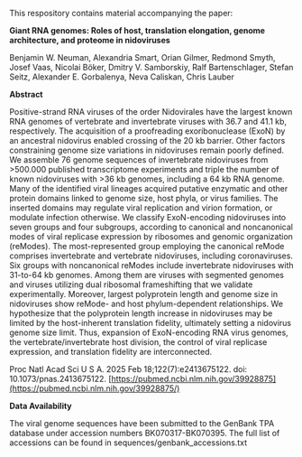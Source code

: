 This respository contains material accompanying the paper:

**Giant RNA genomes: Roles of host, translation elongation, genome architecture, and proteome in nidoviruses**

Benjamin W. Neuman, Alexandria Smart, Orian Gilmer, Redmond Smyth, Josef Vaas, Nicolai Böker, Dmitry V. Samborskiy, Ralf Bartenschlager, 
Stefan Seitz, Alexander E. Gorbalenya, Neva Caliskan, Chris Lauber

**Abstract**

Positive-strand RNA viruses of the order Nidovirales have the largest known RNA genomes of vertebrate and invertebrate viruses with 36.7 and 41.1 kb, respectively. The acquisition of a proofreading exoribonuclease (ExoN) by an ancestral nidovirus enabled crossing of the 20 kb barrier. Other factors constraining genome size variations in nidoviruses remain poorly defined. We assemble 76 genome sequences of invertebrate nidoviruses from >500.000 published transcriptome experiments and triple the number of known nidoviruses with >36 kb genomes, including a 64 kb RNA genome. Many of the identified viral lineages acquired putative enzymatic and other protein domains linked to genome size, host phyla, or virus families. The inserted domains may regulate viral replication and virion formation, or modulate infection otherwise. We classify ExoN-encoding nidoviruses into seven groups and four subgroups, according to canonical and noncanonical modes of viral replicase expression by ribosomes and genomic organization (reModes). The most-represented group employing the canonical reMode comprises invertebrate and vertebrate nidoviruses, including coronaviruses. Six groups with noncanonical reModes include invertebrate nidoviruses with 31-to-64 kb genomes. Among them are viruses with segmented genomes and viruses utilizing dual ribosomal frameshifting that we validate experimentally. Moreover, largest polyprotein length and genome size in nidoviruses show reMode- and host phylum-dependent relationships. We hypothesize that the polyprotein length increase in nidoviruses may be limited by the host-inherent translation fidelity, ultimately setting a nidovirus genome size limit. Thus, expansion of ExoN-encoding RNA virus genomes, the vertebrate/invertebrate host division, the control of viral replicase expression, and translation fidelity are interconnected.


Proc Natl Acad Sci U S A. 2025 Feb 18;122(7):e2413675122. doi: 10.1073/pnas.2413675122.
[https://pubmed.ncbi.nlm.nih.gov/39928875](https://pubmed.ncbi.nlm.nih.gov/39928875/)

**Data Availability**

The viral genome sequences have been submitted to the GenBank TPA database under accession numbers BK070317-BK070395. The full list of accessions can be found in sequences/genbank_accessions.txt
